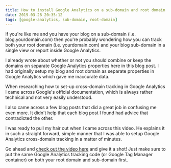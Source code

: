 ```yaml
---
title: How to install Google Analytics on a sub-domain and root domain
date: 2019-03-28 20:35:12
tags: [google-analytics, sub-domain, root-domain]
---
```


If you're like me and you have your blog on a sub-domain (i.e. blog.yourdomain.com) then you're probably wondering how you can track both your root domain (i.e. yourdomain.com) and your blog sub-domain in a single view or report inside Google Analytics.

I already wrote about whether or not you should combine or keep the domains on separate Google Analytics properties here in this blog post. I had originally setup my blog and root domain as separate properties in Google Analytics which gave me inaccurate data.

When researching how to set-up cross-domain tracking in Google Analytics I came across Google's official documentation, which is always rather technical and not very easily understood. 

I also came across a few blog posts that did a great job in confusing me even more. It didn't help that each blog post I found had advice that contradicted the other.

I was ready to pull my hair out when I came across this video. He explains it in such a straight forward, simple manner that I was able to setup Google Analytics cross-domain tracking in a matter of minutes.

Go ahead and [check out the video here](https://www.youtube.com/watch?v=FfcwYazQqV0) and give it a shot! Just make sure to put the same Google Analytics tracking code (or Google Tag Manager container) on both your root domain and sub-domain first.

